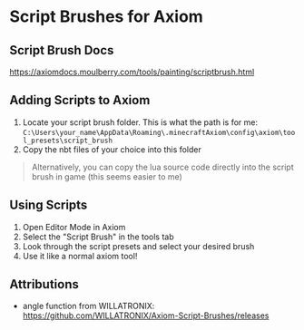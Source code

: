 # Script Brushes for Axiom
## Script Brush Docs
https://axiomdocs.moulberry.com/tools/painting/scriptbrush.html

## Adding Scripts to Axiom
1. Locate your script brush folder. This is what the path is for me: `C:\Users\your_name\AppData\Roaming\.minecraftAxiom\config\axiom\tool_presets\script_brush`
2. Copy the nbt files of your choice into this folder

> Alternatively, you can copy the lua source code directly into the script brush in game (this seems easier to me)

## Using Scripts
1. Open Editor Mode in Axiom
2. Select the "Script Brush" in the tools tab
3. Look through the script presets and select your desired brush
4. Use it like a normal axiom tool!

## Attributions
- angle function from WILLATRONIX: https://github.com/WILLATRONIX/Axiom-Script-Brushes/releases
